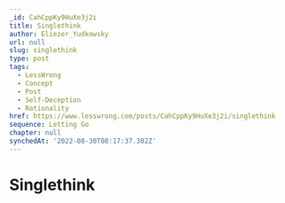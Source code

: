 ```yaml
---
_id: CahCppKy9HuXe3j2i
title: Singlethink
author: Eliezer_Yudkowsky
url: null
slug: singlethink
type: post
tags:
  - LessWrong
  - Concept
  - Post
  - Self-Deception
  - Rationality
href: https://www.lesswrong.com/posts/CahCppKy9HuXe3j2i/singlethink
sequence: Letting Go
chapter: null
synchedAt: '2022-08-30T08:17:37.382Z'
---
```


# Singlethink
